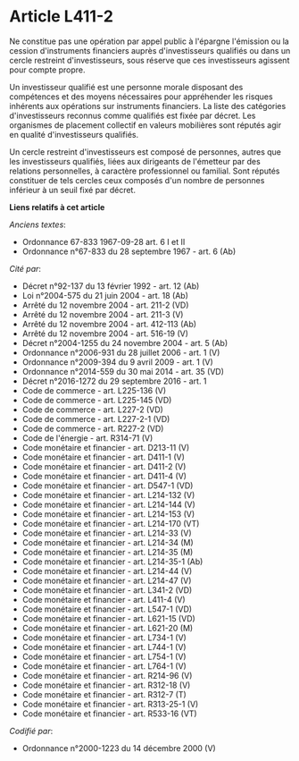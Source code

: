 # Article L411-2

Ne constitue pas une opération par appel public à l'épargne l'émission ou la cession d'instruments financiers auprès
d'investisseurs qualifiés ou dans un cercle restreint d'investisseurs, sous réserve que ces investisseurs agissent pour
compte propre.

Un investisseur qualifié est une personne morale disposant des compétences et des moyens nécessaires pour appréhender les
risques inhérents aux opérations sur instruments financiers. La liste des catégories d'investisseurs reconnus comme qualifiés
est fixée par décret. Les organismes de placement collectif en valeurs mobilières sont réputés agir en qualité
d'investisseurs qualifiés.

Un cercle restreint d'investisseurs est composé de personnes, autres que les investisseurs qualifiés, liées aux dirigeants de
l'émetteur par des relations personnelles, à caractère professionnel ou familial. Sont réputés constituer de tels cercles
ceux composés d'un nombre de personnes inférieur à un seuil fixé par décret.

**Liens relatifs à cet article**

_Anciens textes_:

  - Ordonnance 67-833 1967-09-28 art. 6 I et II
  - Ordonnance n°67-833 du 28 septembre 1967 - art. 6 (Ab)

_Cité par_:

  - Décret n°92-137 du 13 février 1992 - art. 12 (Ab)
  - Loi n°2004-575 du 21 juin 2004 - art. 18 (Ab)
  - Arrêté du 12 novembre 2004 - art. 211-2 (VD)
  - Arrêté du 12 novembre 2004 - art. 211-3 (V)
  - Arrêté du 12 novembre 2004 - art. 412-113 (Ab)
  - Arrêté du 12 novembre 2004 - art. 516-19 (V)
  - Décret n°2004-1255 du 24 novembre 2004 - art. 5 (Ab)
  - Ordonnance n°2006-931 du 28 juillet 2006 - art. 1 (V)
  - Ordonnance n°2009-394 du 9 avril 2009 - art. 1 (V)
  - Ordonnance n°2014-559 du 30 mai 2014 - art. 35 (VD)
  - Décret n°2016-1272 du 29 septembre 2016 - art. 1
  - Code de commerce - art. L225-136 (V)
  - Code de commerce - art. L225-145 (VD)
  - Code de commerce - art. L227-2 (VD)
  - Code de commerce - art. L227-2-1 (VD)
  - Code de commerce - art. R227-2 (VD)
  - Code de l'énergie - art. R314-71 (V)
  - Code monétaire et financier - art. D213-11 (V)
  - Code monétaire et financier - art. D411-1 (V)
  - Code monétaire et financier - art. D411-2 (V)
  - Code monétaire et financier - art. D411-4 (V)
  - Code monétaire et financier - art. D547-1 (VD)
  - Code monétaire et financier - art. L214-132 (V)
  - Code monétaire et financier - art. L214-144 (V)
  - Code monétaire et financier - art. L214-153 (V)
  - Code monétaire et financier - art. L214-170 (VT)
  - Code monétaire et financier - art. L214-33 (V)
  - Code monétaire et financier - art. L214-34 (M)
  - Code monétaire et financier - art. L214-35 (M)
  - Code monétaire et financier - art. L214-35-1 (Ab)
  - Code monétaire et financier - art. L214-44 (V)
  - Code monétaire et financier - art. L214-47 (V)
  - Code monétaire et financier - art. L341-2 (VD)
  - Code monétaire et financier - art. L411-4 (V)
  - Code monétaire et financier - art. L547-1 (VD)
  - Code monétaire et financier - art. L621-15 (VD)
  - Code monétaire et financier - art. L621-20 (M)
  - Code monétaire et financier - art. L734-1 (V)
  - Code monétaire et financier - art. L744-1 (V)
  - Code monétaire et financier - art. L754-1 (V)
  - Code monétaire et financier - art. L764-1 (V)
  - Code monétaire et financier - art. R214-96 (V)
  - Code monétaire et financier - art. R312-18 (V)
  - Code monétaire et financier - art. R312-7 (T)
  - Code monétaire et financier - art. R313-25-1 (V)
  - Code monétaire et financier - art. R533-16 (VT)

_Codifié par_:

  - Ordonnance n°2000-1223 du 14 décembre 2000 (V)
